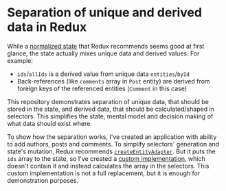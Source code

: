 # Separation of unique and derived data in Redux

While a [normalized state](https://redux.js.org/usage/structuring-reducers/normalizing-state-shape#designing-a-normalized-state) that Redux recommends seems good at first glance, the state actually mixes unique data and derived values. For example:

- `ids`/`allIds` is a derived value from unique data `entities`/`byId`
- Back-references (like `comments` array in `Post` entity) are derived from foreign keys of the referenced entities (`Comment` in this case)

This repository demonstrates separation of unique data, that should be stored in the state, and derived data, that should be calculated/shaped in selectors. This simplifies the state, mental model and decision making of what data should exist where.

To show how the separation works, I've created an application with ability to add authors, posts and comments. To simplify selectors' generation and state's mutation, Redux recommends [`createEntityAdapter`](https://redux-toolkit.js.org/api/createEntityAdapter). But it puts the `ids` array to the state, so I've created a [custom implementation](./src/store/utilities/create-entity.ts), which doesn't contain it and instead calculates the array in the selectors. This custom implementation is not a full replacement, but it is enough for demonstration purposes.
